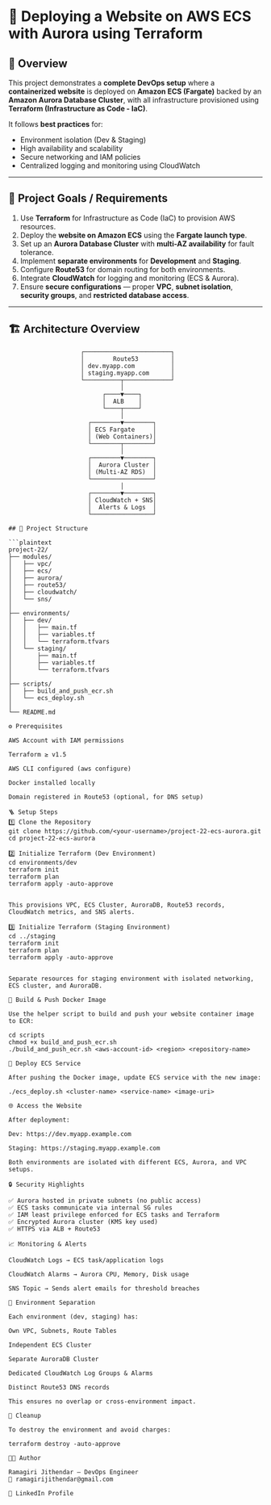 # 🚀 Deploying a Website on AWS ECS with Aurora using Terraform

## 🧭 Overview

This project demonstrates a **complete DevOps setup** where a **containerized website** is deployed on **Amazon ECS (Fargate)** backed by an **Amazon Aurora Database Cluster**, with all infrastructure provisioned using **Terraform (Infrastructure as Code - IaC)**.

It follows **best practices** for:
- Environment isolation (Dev & Staging)
- High availability and scalability
- Secure networking and IAM policies
- Centralized logging and monitoring using CloudWatch

---

## 🎯 Project Goals / Requirements

1. Use **Terraform** for Infrastructure as Code (IaC) to provision AWS resources.  
2. Deploy the **website on Amazon ECS** using the **Fargate launch type**.  
3. Set up an **Aurora Database Cluster** with **multi-AZ availability** for fault tolerance.  
4. Implement **separate environments** for **Development** and **Staging**.  
5. Configure **Route53** for domain routing for both environments.  
6. Integrate **CloudWatch** for logging and monitoring (ECS & Aurora).  
7. Ensure **secure configurations** — proper **VPC**, **subnet isolation**, **security groups**, and **restricted database access**.

---

## 🏗️ Architecture Overview

```plaintext
                    ┌────────────────────────┐
                    │        Route53         │
                    │ dev.myapp.com          │
                    │ staging.myapp.com      │
                    └──────────┬─────────────┘
                               │
                          ┌────▼────┐
                          │  ALB    │
                          └────┬────┘
                               │
                      ┌────────▼────────┐
                      │ ECS Fargate     │
                      │ (Web Containers)│
                      └────────┬────────┘
                               │
                      ┌────────▼────────┐
                      │  Aurora Cluster │
                      │ (Multi-AZ RDS)  │
                      └─────────────────┘
                               │
                      ┌────────▼────────┐
                      │ CloudWatch + SNS│
                      │  Alerts & Logs  │
                      └─────────────────┘

## 🧩 Project Structure

```plaintext
project-22/
├── modules/
│   ├── vpc/
│   ├── ecs/
│   ├── aurora/
│   ├── route53/
│   ├── cloudwatch/
│   └── sns/
│
├── environments/
│   ├── dev/
│   │   ├── main.tf
│   │   ├── variables.tf
│   │   └── terraform.tfvars
│   └── staging/
│       ├── main.tf
│       ├── variables.tf
│       └── terraform.tfvars
│
├── scripts/
│   ├── build_and_push_ecr.sh
│   └── ecs_deploy.sh
│
└── README.md

⚙️ Prerequisites

AWS Account with IAM permissions

Terraform ≥ v1.5

AWS CLI configured (aws configure)

Docker installed locally

Domain registered in Route53 (optional, for DNS setup)

🪜 Setup Steps
1️⃣ Clone the Repository
git clone https://github.com/<your-username>/project-22-ecs-aurora.git
cd project-22-ecs-aurora

2️⃣ Initialize Terraform (Dev Environment)
cd environments/dev
terraform init
terraform plan
terraform apply -auto-approve


This provisions VPC, ECS Cluster, AuroraDB, Route53 records, CloudWatch metrics, and SNS alerts.

3️⃣ Initialize Terraform (Staging Environment)
cd ../staging
terraform init
terraform plan
terraform apply -auto-approve


Separate resources for staging environment with isolated networking, ECS cluster, and AuroraDB.

🐳 Build & Push Docker Image

Use the helper script to build and push your website container image to ECR:

cd scripts
chmod +x build_and_push_ecr.sh
./build_and_push_ecr.sh <aws-account-id> <region> <repository-name>

🚢 Deploy ECS Service

After pushing the Docker image, update ECS service with the new image:

./ecs_deploy.sh <cluster-name> <service-name> <image-uri>

🌐 Access the Website

After deployment:

Dev: https://dev.myapp.example.com

Staging: https://staging.myapp.example.com

Both environments are isolated with different ECS, Aurora, and VPC setups.

🔒 Security Highlights

✅ Aurora hosted in private subnets (no public access)
✅ ECS tasks communicate via internal SG rules
✅ IAM least privilege enforced for ECS tasks and Terraform
✅ Encrypted Aurora cluster (KMS key used)
✅ HTTPS via ALB + Route53

📈 Monitoring & Alerts

CloudWatch Logs → ECS task/application logs

CloudWatch Alarms → Aurora CPU, Memory, Disk usage

SNS Topic → Sends alert emails for threshold breaches

🧱 Environment Separation

Each environment (dev, staging) has:

Own VPC, Subnets, Route Tables

Independent ECS Cluster

Separate AuroraDB Cluster

Dedicated CloudWatch Log Groups & Alarms

Distinct Route53 DNS records

This ensures no overlap or cross-environment impact.

🧹 Cleanup

To destroy the environment and avoid charges:

terraform destroy -auto-approve

👨‍💻 Author

Ramagiri Jithendar — DevOps Engineer
📧 ramagirijithendar@gmail.com

💼 LinkedIn Profile
